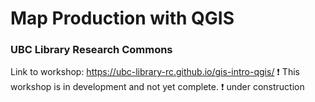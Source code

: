 
# Map Production with QGIS
### UBC Library Research Commons
Link to workshop: https://ubc-library-rc.github.io/gis-intro-qgis/
:heavy_exclamation_mark: This workshop is in development and not yet complete. :heavy_exclamation_mark:
under construction 
